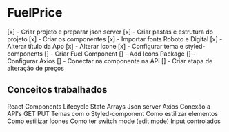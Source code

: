 # FuelPrice

[x] - Criar projeto e preparar json server
[x] - Criar pastas e estrutura do projeto
[x] - Criar os componentes
[x] - Importar fonts Roboto e Digital
[x] - Alterar título da App
[x] - Alterar Ícone
[x] - Configurar tema e styled-components
[] - Criar Fuel Component
[] - Add Icons Package
[] - Configurar Axios
[] - Conectar na componente na API
[] - Criar etapa de alteração de preços

## Conceitos trabalhados

React
Components
Lifecycle
State
Arrays
Json server
Axios
Conexão a API's
GET
PUT
Temas com o Styled-component
Como estilizar elementos
Como estilizar ícones
Como ter switch mode (edit mode)
Input controlados